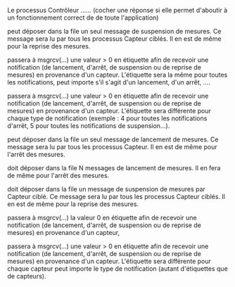 Le processus Contrôleur  ...... (cocher une réponse si elle permet d'aboutir à un fonctionnement  correct de de toute l'application)

peut déposer dans la file un seul message de suspension de mesures. Ce message sera lu par tous les processus Capteur ciblés. Il en est de même pour la reprise des mesures.

passera à msgrcv(...)  une valeur > 0 en étiquette afin de recevoir une notification (de lancement, d'arrêt, de suspension ou de reprise de mesures) en provenance d'un capteur. L'étiquette sera la même pour toutes les notifications, peut importe s'il s'agit d'un lancement, d'un arrêt, ....

passera à msgrcv(...)  une valeur > 0  en étiquette afin de recevoir une notification (de lancement, d'arrêt, de suspension ou de reprise de mesures) en provenance d'un capteur. L'étiquette sera différente pour chaque type de notification (exemple : 4 pour toutes les notifications d'arrêt, 5 pour toutes les notifications de suspension...).

peut déposer dans la file un seul message de lancement de mesures. Ce message sera lu par tous les processus Capteur. Il en est de même pour l'arrêt des mesures.


doit déposer dans la file N messages de lancement de mesures. Il en fera de même pour l'arrêt des mesures.

doit déposer dans la file un message de suspension de mesures par Capteur ciblé. Ce message sera lu par tous les processus Capteur ciblés. Il en est de même pour la reprise des mesures.

passera à msgrcv(...) la valeur 0 en étiquette afin de recevoir une notification (de lancement, d'arrêt, de suspension ou de reprise de mesures) en provenance d'un capteur, 

passera à msgrcv(...)  une valeur > 0  en étiquette afin de recevoir une notification (de lancement, d'arrêt, de suspension ou de reprise de mesures) en provenance d'un capteur. L'étiquette sera différente pour chaque capteur peut importe le type de notification (autant d'étiquettes que de capteurs). 
